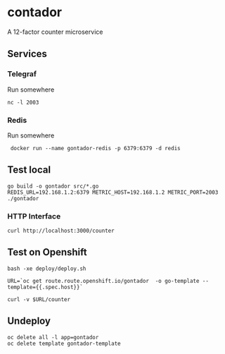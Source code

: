 # contador
A 12-factor counter microservice

## Services

### Telegraf

Run somewhere

    nc -l 2003

### Redis

Run somewhere

     docker run --name gontador-redis -p 6379:6379 -d redis


## Test local

    go build -o gontador src/*.go 
    REDIS_URL=192.168.1.2:6379 METRIC_HOST=192.168.1.2 METRIC_PORT=2003 ./gontador

### HTTP Interface

    curl http://localhost:3000/counter

## Test on Openshift

    bash -xe deploy/deploy.sh

    URL=`oc get route.route.openshift.io/gontador  -o go-template --template={{.spec.host}}`

    curl -v $URL/counter

## Undeploy

    oc delete all -l app=gontador
    oc delete template gontador-template
